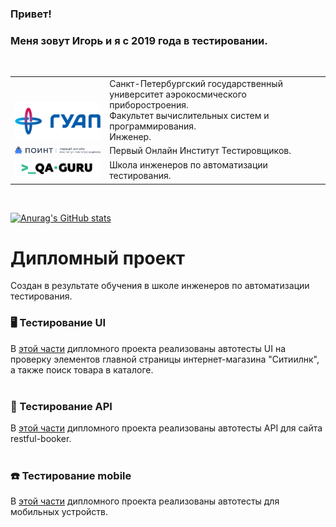 ### Привет!

### Меня зовут Игорь и я с 2019 года в тестировании.

<table width="100%" border='0'>
   <tr> 
    <td width="30%" valign="bottom"><a target="_blank" href="https://new.guap.ru/"><img title="SUAI" src="/images/logo/guap.png"></a></td><td valign="middle">Санкт-Петербургский государственный университет аэрокосмического приборостроения.</br>Факультет вычислительных систем и программирования.</br>Инженер.</td></tr></br></td>
    <tr><td width="30%" valign="bottom"><a target="_blank" href="https://pointschool.ru/"><img title="POINT" src="/images/logo/point.png"></a></td><td valign="middle">Первый Онлайн Институт Тестировщиков.</br></td>
    <tr><td width="30%" valign="bottom"><a target="_blank" href="https://qa.guru"><img title="QA_GURU" src="/images/logo/qa-guru80.png"></a></td><td valign="middle">Школа инженеров по автоматизации тестирования.</td></tr>
   </tr>
  </table>
  </br>

[![Anurag's GitHub stats](https://github-readme-stats.vercel.app/api?username=Bigwatch86)](https://github.com/Bigwatch86/github-readme-stats)


# Дипломный проект
Создан в результате обучения в школе инженеров по автоматизации тестирования.

### :desktop_computer:	Тестирование UI
В <a target="_blank" href="https://github.com/Bigwatch86/thesis-project-UI">этой части</a> дипломного проекта реализованы автотесты UI на проверку элементов главной страницы интернет-магазина "Ситиилнк", а также поиск товара в каталоге.</br></br>

### :abacus:	Тестирование API
В <a target="_blank" href="https://github.com/Bigwatch86/thesis-project-API">этой части</a> дипломного проекта реализованы автотесты API для сайта restful-booker.</br></br>

### :phone:	Тестирование mobile
В <a target="_blank" href="https://github.com/Bigwatch86/thesis-project-mobile">этой части</a> дипломного проекта реализованы автотесты для мобильных устройств.</br></br>
